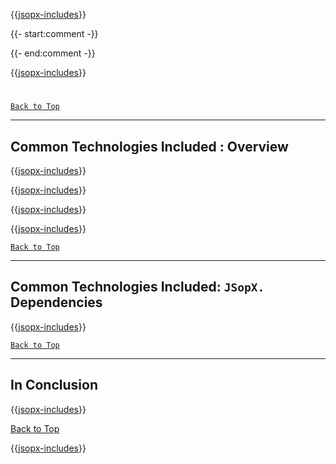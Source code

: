 ﻿{{[jsopx-includes](AllGlobal/Master/Includes/Sections/Technologies/CommonTechnologiesIncluded/Header.md)}}

{{- start:comment -}}
<!-- START JSOPX NOVA DOCX HEADER
group: 'Technologies'
subGroup: 'Common Technologies Included'
isDraft: true
isProductionReady: true
toc: true
END JSOPX NOVA DOCX HEADER -->
{{- end:comment -}}

{{[jsopx-includes](AllGlobal/Master/Includes/Common/Draft-Notice.md)}}


#
[`Back to Top`](#table-of-contents)

---

## Common Technologies Included : Overview

{{[jsopx-includes](AllGlobal/Master/Includes/Sections/Technologies/CommonTechnologiesIncluded/Overview.md)}}

{{[jsopx-includes](AllGlobal/Master/Includes/Common/Current-Phase.md)}}

{{[jsopx-includes](AllGlobal/Master/Includes/Sections/Technologies/CommonTechnologiesIncluded/BodyContent.md)}}

{{[jsopx-includes](AllGlobal/Master/Includes/Common/Alerts-Current.md)}}



[`Back to Top`](#table-of-contents)

---

## Common Technologies Included: `JSopX.` Dependencies

{{[jsopx-includes](AllGlobal/Master/Includes/Sections/Technologies/CommonTechnologiesIncluded/JsopxDependencies.md)}}


[`Back to Top`](#table-of-contents)

---

## In Conclusion

{{[jsopx-includes](AllGlobal/Master/Includes/Sections/Technologies/CommonTechnologiesIncluded/InConclusion.md)}}

[Back to Top](#table-of-contents)

{{[jsopx-includes](AllGlobal/Master/Includes/Layout/Footer.md)}}